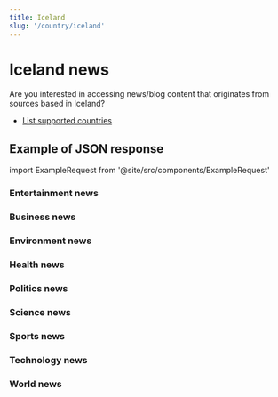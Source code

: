 ```yaml
---
title: Iceland
slug: '/country/iceland'
---
```


# Iceland news

Are you interested in accessing news/blog content that originates from sources based in Iceland?

- [List supported countries](/get-articles/countries)

## Example of JSON response

import ExampleRequest from '@site/src/components/ExampleRequest'

### Entertainment news
<ExampleRequest url="https://api.apitube.io/v1/news/articles-demo?limit=2&category=news/Arts_and_Entertainment&country=is"></ExampleRequest>

### Business news
<ExampleRequest url="https://api.apitube.io/v1/news/articles-demo?limit=2&category=news/Business&country=is"></ExampleRequest>

### Environment news
<ExampleRequest url="https://api.apitube.io/v1/news/articles-demo?limit=2&category=news/Environment&country=is"></ExampleRequest>

### Health news
<ExampleRequest url="https://api.apitube.io/v1/news/articles-demo?limit=2&category=news/Health&country=is"></ExampleRequest>

### Politics news
<ExampleRequest url="https://api.apitube.io/v1/news/articles-demo?limit=2&category=news/Politics&country=is"></ExampleRequest>

### Science news
<ExampleRequest url="https://api.apitube.io/v1/news/articles-demo?limit=2&category=news/Science&country=is"></ExampleRequest>

### Sports news
<ExampleRequest url="https://api.apitube.io/v1/news/articles-demo?limit=2&category=news/Sports&country=is"></ExampleRequest>

### Technology news
<ExampleRequest url="https://api.apitube.io/v1/news/articles-demo?limit=2&category=news/Technology&country=is"></ExampleRequest>

### World news
<ExampleRequest url="https://api.apitube.io/v1/news/articles-demo?limit=2&category=news/World&country=is"></ExampleRequest>

